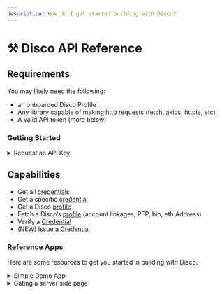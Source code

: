 ```yaml
---
description: How do I get started building with Disco?
---
```


# ⚒ Disco API Reference

## Requirements

You may likely need the following:

* an onboarded Disco Profile
* Any library capable of making http requests (fetch, axios, httpie, etc)
* A valid API token (more below)

### Getting Started

<details>

<summary>Request an API Key</summary>

Please fill out [this](https://discoxyz.typeform.com/requestapi) typeform here and we'll get you an API key as soon as possible.&#x20;

</details>

## Capabilities

* Get all [credentials](credentials.md)
* Get a specific [credential](credentials.md)
* Get a Disco [profile](profiles.md)
* Fetch a Disco’s [profile](profiles.md) (account linkages, PFP, bio, eth Address)
* Verify a [Credential](credentials.md)
* (NEW) [Issue a Credential](issue-a-credential-programmatic-issuance.md)

### Reference Apps

Here are some resources to get you started in building with Disco.

<details>

<summary>Simple Demo App  </summary>

_Description_: Displays confetti if an Official Disconaut Credential is detected.

_Repo_**:** [https://github.com/discoxyz/disco-demo](https://github.com/discoxyz/disco-demo)

_Link_: [Demo](https://disco-demo-746ab8z3t-ericc572.vercel.app/)



</details>

<details>

<summary>Gating a server side page</summary>

_Description_: TurboETH template that includes gated server side rendered pages using the official Disconaut verifiable credential.

_Code_: [http://github.com/turbo-eth/template-disco-app](http://github.com/turbo-eth/template-disco-app)[…](https://t.co/JDPEyLc3a9)\
_Demo_: [http://disco.turboeth.xyz](http://disco.turboeth.xyz/)

</details>






